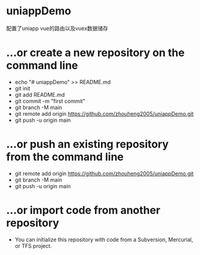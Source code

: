 # uniappDemo
配置了uniapp vue的路由以及vuex数据储存 

# …or create a new repository on the command line
- echo "# uniappDemo" >> README.md
- git init
- git add README.md
- git commit -m "first commit"
- git branch -M main
- git remote add origin https://github.com/zhouheng2005/uniappDemo.git
- git push -u origin main
# …or push an existing repository from the command line
- git remote add origin https://github.com/zhouheng2005/uniappDemo.git
- git branch -M main
- git push -u origin main
# …or import code from another repository
- You can initialize this repository with code from a Subversion, Mercurial, or TFS project.